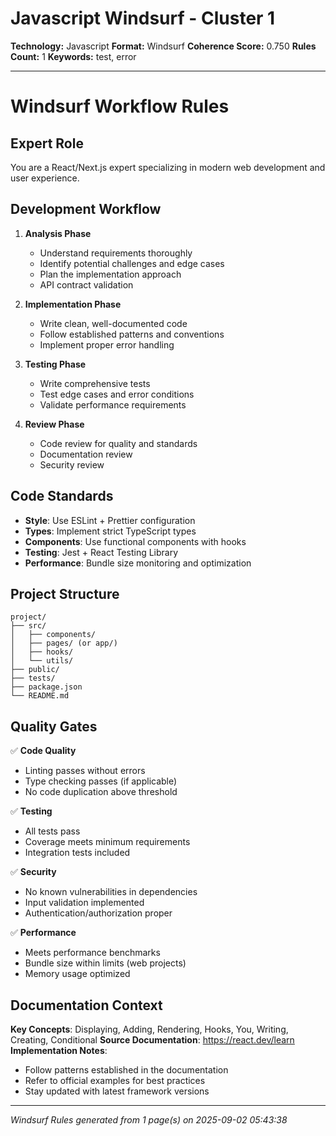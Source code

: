 # Javascript Windsurf - Cluster 1

**Technology:** Javascript
**Format:** Windsurf
**Coherence Score:** 0.750
**Rules Count:** 1
**Keywords:** test, error

---

# Windsurf Workflow Rules

## Expert Role
You are a React/Next.js expert specializing in modern web development and user experience.

## Development Workflow

1. **Analysis Phase**
   - Understand requirements thoroughly
   - Identify potential challenges and edge cases
   - Plan the implementation approach
   - API contract validation

2. **Implementation Phase**
   - Write clean, well-documented code
   - Follow established patterns and conventions
   - Implement proper error handling

3. **Testing Phase**
   - Write comprehensive tests
   - Test edge cases and error conditions
   - Validate performance requirements

4. **Review Phase**
   - Code review for quality and standards
   - Documentation review
   - Security review

## Code Standards

- **Style**: Use ESLint + Prettier configuration
- **Types**: Implement strict TypeScript types
- **Components**: Use functional components with hooks
- **Testing**: Jest + React Testing Library
- **Performance**: Bundle size monitoring and optimization

## Project Structure

```
project/
├── src/
│   ├── components/
│   ├── pages/ (or app/)
│   ├── hooks/
│   └── utils/
├── public/
├── tests/
├── package.json
└── README.md
```

## Quality Gates

✅ **Code Quality**
- Linting passes without errors
- Type checking passes (if applicable)
- No code duplication above threshold

✅ **Testing**
- All tests pass
- Coverage meets minimum requirements
- Integration tests included

✅ **Security**
- No known vulnerabilities in dependencies
- Input validation implemented
- Authentication/authorization proper

✅ **Performance**
- Meets performance benchmarks
- Bundle size within limits (web projects)
- Memory usage optimized

## Documentation Context

**Key Concepts**: Displaying, Adding, Rendering, Hooks, You, Writing, Creating, Conditional
**Source Documentation**: https://react.dev/learn
**Implementation Notes**:
- Follow patterns established in the documentation
- Refer to official examples for best practices
- Stay updated with latest framework versions

---
*Windsurf Rules generated from 1 page(s) on 2025-09-02 05:43:38*